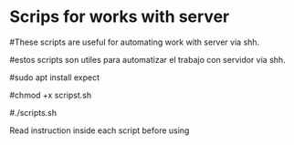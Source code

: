 # Scrips for works with server
#These scripts are useful for automating work with server via shh.

#estos scripts son utiles para automatizar el trabajo con servidor via shh.

#sudo apt install expect

#chmod +x scripst.sh

#./scripts.sh

Read instruction inside each script before using

